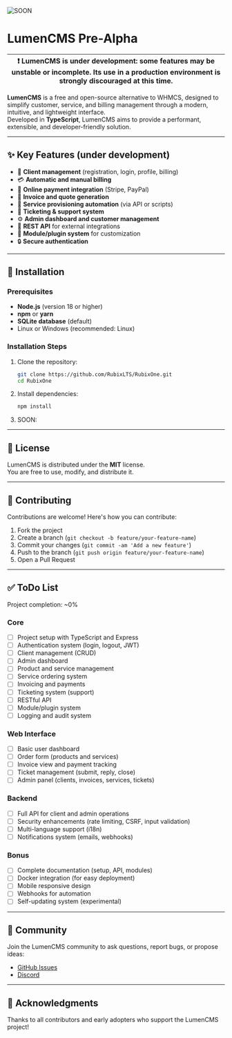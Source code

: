 ![SOON](SOON)

# LumenCMS Pre-Alpha

| :exclamation: **LumenCMS is under development**: some features may be unstable or incomplete. Its use in a production environment is strongly discouraged at this time. |
| -------------------------------------------------------------------------------------------------------------------------------------------------------------------- |

**LumenCMS** is a free and open-source alternative to WHMCS, designed to simplify customer, service, and billing management through a modern, intuitive, and lightweight interface.  
Developed in **TypeScript**, LumenCMS aims to provide a performant, extensible, and developer-friendly solution.

---

## :sparkles: Key Features (under development)

- :busts_in_silhouette: **Client management** (registration, login, profile, billing)
- :credit_card: **Automatic and manual billing**
- :money_with_wings: **Online payment integration** (Stripe, PayPal)
- :page_with_curl: **Invoice and quote generation**
- :wrench: **Service provisioning automation** (via API or scripts)
- :envelope_with_arrow: **Ticketing & support system**
- :gear: **Admin dashboard and customer management**
- :arrows_counterclockwise: **REST API** for external integrations
- :jigsaw: **Module/plugin system** for customization
- :lock: **Secure authentication**

---

## :rocket: Installation

### Prerequisites

- **Node.js** (version 18 or higher)
- **npm** or **yarn**
- **SQLite database** (default)
- Linux or Windows (recommended: Linux)

### Installation Steps

1. Clone the repository:

   ```bash
   git clone https://github.com/RubixLTS/RubixOne.git
   cd RubixOne
   ```

2. Install dependencies:

   ```bash
   npm install
   ```

3. SOON:


---

## :page_facing_up: License

LumenCMS is distributed under the **MIT** license.  
You are free to use, modify, and distribute it.

---

## :handshake: Contributing

Contributions are welcome! Here's how you can contribute:

1. Fork the project
2. Create a branch (`git checkout -b feature/your-feature-name`)
3. Commit your changes (`git commit -am 'Add a new feature'`)
4. Push to the branch (`git push origin feature/your-feature-name`)
5. Open a Pull Request

---

## :white_check_mark: ToDo List

Project completion: ~0%

### Core

- [ ] Project setup with TypeScript and Express
- [ ] Authentication system (login, logout, JWT)
- [ ] Client management (CRUD)
- [ ] Admin dashboard
- [ ] Product and service management
- [ ] Service ordering system
- [ ] Invoicing and payments
- [ ] Ticketing system (support)
- [ ] RESTful API
- [ ] Module/plugin system
- [ ] Logging and audit system

### Web Interface

- [ ] Basic user dashboard
- [ ] Order form (products and services)
- [ ] Invoice view and payment tracking
- [ ] Ticket management (submit, reply, close)
- [ ] Admin panel (clients, invoices, services, tickets)

### Backend

- [ ] Full API for client and admin operations
- [ ] Security enhancements (rate limiting, CSRF, input validation)
- [ ] Multi-language support (i18n)
- [ ] Notifications system (emails, webhooks)

### Bonus

- [ ] Complete documentation (setup, API, modules)
- [ ] Docker integration (for easy deployment)
- [ ] Mobile responsive design
- [ ] Webhooks for automation
- [ ] Self-updating system (experimental)

---

## :speech_balloon: Community

Join the LumenCMS community to ask questions, report bugs, or propose ideas:

- [GitHub Issues](https://github.com/your-username/LumenCMS/issues)
- [Discord](https://discord.gg/ty92ffCYUC)

---

## :tada: Acknowledgments

Thanks to all contributors and early adopters who support the LumenCMS project!
